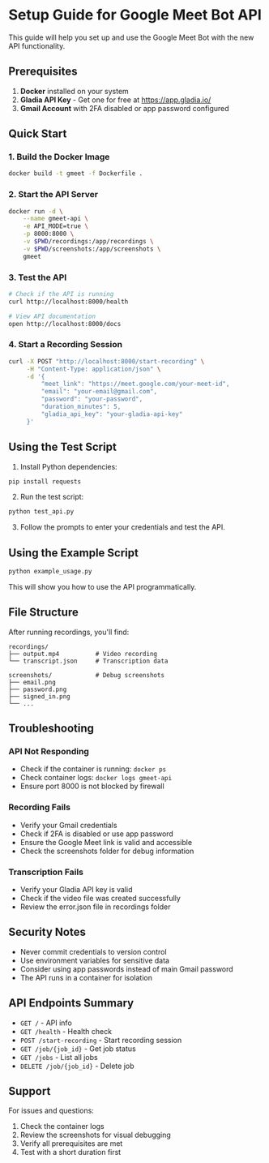 # Setup Guide for Google Meet Bot API

This guide will help you set up and use the Google Meet Bot with the new API functionality.

## Prerequisites

1. **Docker** installed on your system
2. **Gladia API Key** - Get one for free at https://app.gladia.io/
3. **Gmail Account** with 2FA disabled or app password configured

## Quick Start

### 1. Build the Docker Image

```bash
docker build -t gmeet -f Dockerfile .
```

### 2. Start the API Server

```bash
docker run -d \
    --name gmeet-api \
    -e API_MODE=true \
    -p 8000:8000 \
    -v $PWD/recordings:/app/recordings \
    -v $PWD/screenshots:/app/screenshots \
    gmeet
```

### 3. Test the API

```bash
# Check if the API is running
curl http://localhost:8000/health

# View API documentation
open http://localhost:8000/docs
```

### 4. Start a Recording Session

```bash
curl -X POST "http://localhost:8000/start-recording" \
     -H "Content-Type: application/json" \
     -d '{
         "meet_link": "https://meet.google.com/your-meet-id",
         "email": "your-email@gmail.com",
         "password": "your-password",
         "duration_minutes": 5,
         "gladia_api_key": "your-gladia-api-key"
     }'
```

## Using the Test Script

1. Install Python dependencies:

```bash
pip install requests
```

2. Run the test script:

```bash
python test_api.py
```

3. Follow the prompts to enter your credentials and test the API.

## Using the Example Script

```bash
python example_usage.py
```

This will show you how to use the API programmatically.

## File Structure

After running recordings, you'll find:

```
recordings/
├── output.mp4          # Video recording
└── transcript.json     # Transcription data

screenshots/            # Debug screenshots
├── email.png
├── password.png
├── signed_in.png
└── ...
```

## Troubleshooting

### API Not Responding

- Check if the container is running: `docker ps`
- Check container logs: `docker logs gmeet-api`
- Ensure port 8000 is not blocked by firewall

### Recording Fails

- Verify your Gmail credentials
- Check if 2FA is disabled or use app password
- Ensure the Google Meet link is valid and accessible
- Check the screenshots folder for debug information

### Transcription Fails

- Verify your Gladia API key is valid
- Check if the video file was created successfully
- Review the error.json file in recordings folder

## Security Notes

- Never commit credentials to version control
- Use environment variables for sensitive data
- Consider using app passwords instead of main Gmail password
- The API runs in a container for isolation

## API Endpoints Summary

- `GET /` - API info
- `GET /health` - Health check
- `POST /start-recording` - Start recording session
- `GET /job/{job_id}` - Get job status
- `GET /jobs` - List all jobs
- `DELETE /job/{job_id}` - Delete job

## Support

For issues and questions:

1. Check the container logs
2. Review the screenshots for visual debugging
3. Verify all prerequisites are met
4. Test with a short duration first

